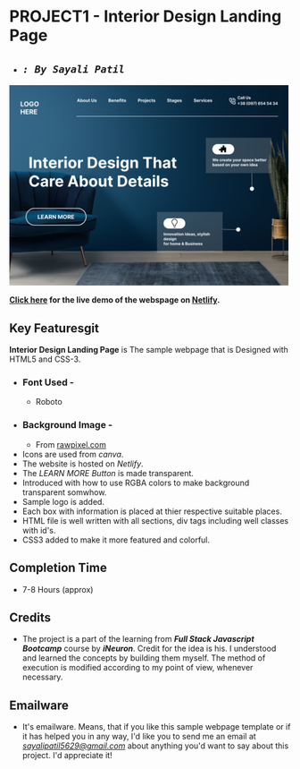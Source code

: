 # **PROJECT1 - Interior Design Landing Page**

- ## _`: By Sayali Patil`_

![Interior Design Landing Page](./Interior-design.png)

**[Click here](https://interior-design-landing-page-saya.netlify.app/) for the live demo of the webspage on [Netlify](https://www.netlify.com/).**

## Key Featuresgit

**Interior Design Landing Page** is The sample webpage that is Designed with HTML5 and CSS-3.

- ### Font Used -
  - Roboto
- ### Background Image -
  - From [rawpixel.com](https://www.rawpixel.com/)
- Icons are used from _canva_.
- The website is hosted on _Netlify_.
- The _LEARN MORE Button_ is made transparent.
- Introduced with how to use RGBA colors to make background transparent somwhow.
- Sample logo is added.
- Each box with information is placed at thier respective suitable places.
- HTML file is well written with all sections, div tags including well classes with id's.
- CSS3 added to make it more featured and colorful.

## Completion Time

- 7-8 Hours (approx)

## Credits

- The project is a part of the learning from **_Full Stack Javascript Bootcamp_** course by **_iNeuron_**. Credit for the idea is his. I understood and learned the concepts by building them myself. The method of execution is modified according to my point of view, whenever necessary.

## Emailware

- It's emailware. Means, that if you like this sample webpage template or if it has helped you in any way, I'd like you to send me an email at *sayalipatil5629@gmail.com* about anything you'd want to say about this project. I'd appreciate it!
